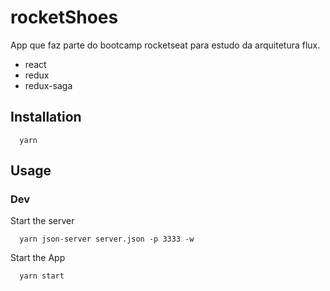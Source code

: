# rocketShoes

App que faz parte do bootcamp rocketseat para estudo da arquitetura flux.

- react
- redux
- redux-saga

## Installation

```
  yarn
```

## Usage

### Dev

Start the server

```
  yarn json-server server.json -p 3333 -w
```

Start the App

```
  yarn start
```

